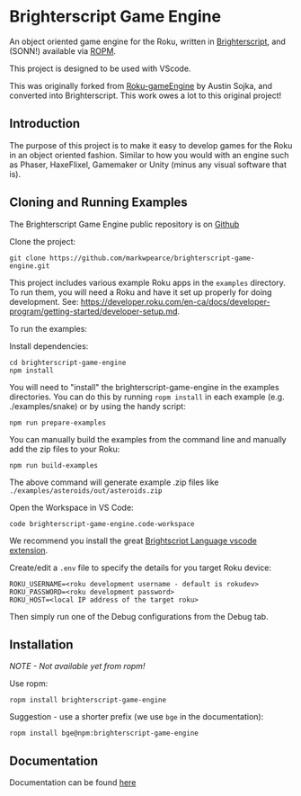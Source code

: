 # Brighterscript Game Engine

An object oriented game engine for the Roku, written in [Brighterscript](https://github.com/rokucommunity/brighterscript), and (SONN!) available via [ROPM](https://github.com/rokucommunity/ropm).

This project is designed to be used with VScode.

This was originally forked from [Roku-gameEngine](https://github.com/Romans-I-XVI/Roku-gameEngine) by Austin Sojka, and converted into Brighterscript. This work owes a lot to this original project!

## Introduction

The purpose of this project is to make it easy to develop games for the Roku in an object oriented fashion. Similar to how you would with an engine such as Phaser, HaxeFlixel, Gamemaker or Unity (minus any visual software that is).

## Cloning and Running Examples

The Brighterscript Game Engine public repository is on [Github](https://github.com/markwpearce/brighterscript-game-engine/)

Clone the project:

```
git clone https://github.com/markwpearce/brighterscript-game-engine.git
```

This project includes various example Roku apps in the `examples` directory. To run them, you will need a Roku and have it set up properly for doing development. See: https://developer.roku.com/en-ca/docs/developer-program/getting-started/developer-setup.md.

To run the examples:

Install dependencies:

```
cd brighterscript-game-engine
npm install
```

You will need to "install" the brighterscript-game-engine in the examples directories. You can do this by running `ropm install` in each example (e.g. ./examples/snake) or by using the handy script:

```
npm run prepare-examples
```

You can manually build the examples from the command line and manually add the zip files to your Roku:

```
npm run build-examples
```

The above command will generate example .zip files like `./examples/asteroids/out/asteroids.zip`

Open the Workspace in VS Code:

```
code brighterscript-game-engine.code-workspace
```

We recommend you install the great [Brightscript Language vscode extension](https://marketplace.visualstudio.com/items?itemName=RokuCommunity.brightscript).

Create/edit a `.env` file to specify the details for you target Roku device:

```env
ROKU_USERNAME=<roku development username - default is rokudev>
ROKU_PASSWORD=<roku development password>
ROKU_HOST=<local IP address of the target roku>
```

Then simply run one of the Debug configurations from the Debug tab.

## Installation

_NOTE - Not available yet from ropm!_

Use ropm:

```
ropm install brighterscript-game-engine
```

Suggestion - use a shorter prefix (we use `bge` in the documentation):

```
ropm install bge@npm:brighterscript-game-engine
```

## Documentation

Documentation can be found [here](https://markwpearce.github.io/brighterscript-game-engine)
